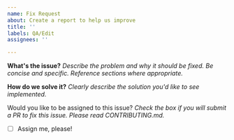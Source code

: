 ```yaml
---
name: Fix Request
about: Create a report to help us improve
title: ''
labels: QA/Edit
assignees: ''

---
```


**What's the issue?**
_Describe the problem and why it should be fixed. Be concise and specific. Reference sections where appropriate._

**How do we solve it?**
_Clearly describe the solution you'd like to see implemented._

Would you like to be assigned to this issue?
_Check the box if you will submit a PR to fix this issue. Please read CONTRIBUTING.md._
- [ ] Assign me, please!
